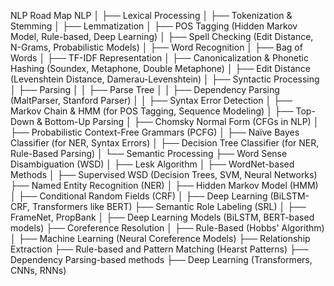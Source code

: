 NLP Road Map
NLP
│
├── Lexical Processing
│   ├── Tokenization & Stemming
│   ├── Lemmatization
│   ├── POS Tagging (Hidden Markov Model, Rule-based, Deep Learning)
│   ├── Spell Checking (Edit Distance, N-Grams, Probabilistic Models)
│   ├── Word Recognition
│   ├── Bag of Words
│   ├── TF-IDF Representation
│   ├── Canonicalization & Phonetic Hashing (Soundex, Metaphone, Double Metaphone)
│   ├── Edit Distance (Levenshtein Distance, Damerau-Levenshtein)
│
├── Syntactic Processing
│   ├── Parsing
│   │   ├── Parse Tree
│   │   ├── Dependency Parsing (MaltParser, Stanford Parser)
│   │   ├── Syntax Error Detection
│   ├── Markov Chain & HMM (for POS Tagging, Sequence Modeling)
│   ├── Top-Down & Bottom-Up Parsing
│   ├── Chomsky Normal Form (CFGs in NLP)
│   ├── Probabilistic Context-Free Grammars (PCFG)
│   ├── Naïve Bayes Classifier (for NER, Syntax Errors)
│   ├── Decision Tree Classifier (for NER, Rule-Based Parsing)
│
└── Semantic Processing
    ├── Word Sense Disambiguation (WSD)
    │   ├── Lesk Algorithm
    │   ├── WordNet-based Methods
    │   ├── Supervised WSD (Decision Trees, SVM, Neural Networks)
    ├── Named Entity Recognition (NER)
    │   ├── Hidden Markov Model (HMM)
    │   ├── Conditional Random Fields (CRF)
    │   ├── Deep Learning (BiLSTM-CRF, Transformers like BERT)
    ├── Semantic Role Labeling (SRL)
    │   ├── FrameNet, PropBank
    │   ├── Deep Learning Models (BiLSTM, BERT-based models)
    ├── Coreference Resolution
    │   ├── Rule-Based (Hobbs' Algorithm)
    │   ├── Machine Learning (Neural Coreference Models)
    ├── Relationship Extraction
        ├── Rule-based and Pattern Matching (Hearst Patterns)
        ├── Dependency Parsing-based methods
        ├── Deep Learning (Transformers, CNNs, RNNs)
